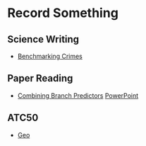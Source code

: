 # Record Something
## Science Writing
+ [Benchmarking Crimes](https://lrg11.github.io/Gernot's%20List%20of%20Systems%20Benchmarking%20Crimes.pdf)
## Paper Reading
+ [Combining Branch Predictors](https://lrg11.github.io/Combining%20branch%20predictors.html) [PowerPoint](https://lrg11.github.io/CombiningBranchPredictors.pdf)
## ATC50
+ [Geo](https://lrg11.github.io/geo_world.html)

